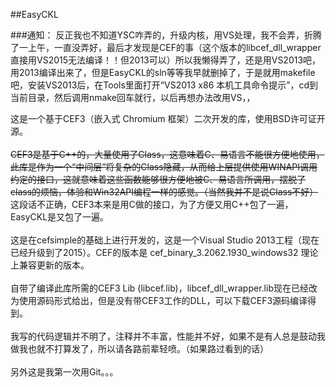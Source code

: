 ﻿##EasyCKL

###通知：
反正我也不知道YSC咋弄的，升级内核，用VS处理，我不会弄，折腾了一上午，一直没弄好，最后才发现是CEF的事（这个版本的libcef_dll_wrapper直接用VS2015无法编译！！但2013可以）所以我懒得弄了，还是用VS2013吧，用2013编译出来了，但是EasyCKL的sln等等我早就删掉了，于是就用makefile吧，安装VS2013后，在Tools里面打开“VS2013 x86 本机工具命令提示”，cd到当前目录，然后调用nmake回车就行，以后再想办法改用VS，，<br>

这是一个基于CEF3（嵌入式 Chromium 框架）二次开发的库，使用BSD许可证开源。<br>
<br>
~~CEF3是基于C++的，大量使用了Class，这意味着C、易语言不能很方便地使用，此库是作为一个“中间层”将复杂的Class隐藏，从而给上层提供使用WINAPI调用约定的接口，这就意味着这些函数能够很方便地被C、易语言所调用，摆脱了class的烦恼，体验和Win32API编程一样的感觉。（当然我并不是说Class不好）~~<br>
这段话不正确，CEF3本来是用C做的接口，为了方便又用C++包了一遍，EasyCKL是又包了一遍。<br>
<br>
这是在cefsimple的基础上进行开发的，这是一个Visual Studio 2013工程（现在已经升级到了2015）。CEF的版本是 cef_binary_3.2062.1930_windows32 理论上兼容更新的版本。<br>
<br>
自带了编译此库所需的CEF3 Lib (libcef.lib)，libcef_dll_wrapper.lib现在已经改为使用源码形式给出，但是没有带CEF3工作的DLL，可以下载CEF3源码编译得到。<br>
<br>
我写的代码逻辑并不明了，注释并不丰富，性能并不好，如果不是有人总是鼓动我做我也就不打算发了，所以请各路前辈轻喷。（如果路过看到的话）<br>
<br>
另外这是我第一次用Git。。。<br>
